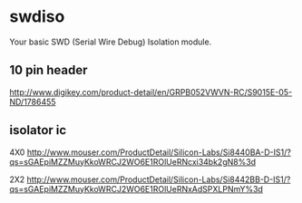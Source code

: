 swdiso
======
Your basic SWD (Serial Wire Debug) Isolation module.

10 pin header
------
http://www.digikey.com/product-detail/en/GRPB052VWVN-RC/S9015E-05-ND/1786455

isolator ic
------
4X0
http://www.mouser.com/ProductDetail/Silicon-Labs/Si8440BA-D-IS1/?qs=sGAEpiMZZMuyKkoWRCJ2WO6E1ROlUeRNcxi34bk2gN8%3d

2X2
http://www.mouser.com/ProductDetail/Silicon-Labs/Si8442BB-D-IS1/?qs=sGAEpiMZZMuyKkoWRCJ2WO6E1ROlUeRNxAdSPXLPNmY%3d
